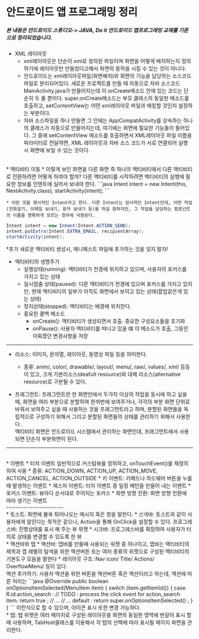 안드로이드 앱 프로그래밍 정리
====

##### 본 내용은 안드로이드 스튜디오-> JAVA, Do it 안드로이드 앱프로그래밍 교재를 기준으로 정리되었습니다.

* XML 레이아웃
    * xml레이아웃은 단순이 xml로 정의된 파일이며 화면을 어떻게 배치하는지 정의하기에 레이아웃만 만들었다고해서 화면의 동작을 시킬 수 있는 것이 아니다.
    * 안드로이드는 xml레이아웃파일(화면배치)와 화면의 기능을 담당하는 소스코드 파일로 분리되어있다. 새로운 프로젝트를 만들 때 자동으로 자바 소스코드 MainActivity.java가 만들어지는데 이 onCreate메소드 안에 있는 코드는 단순히 두 줄 뿐이다. super.onCreate메소드는 부모 클래스의 동일한 메소드를 호출하고, setContentView는 어떤 xml레이아웃 파일과 매칭할 것인지 설정하는 부분이다. 
    * 자바 소스파일을 하나 만들면 그 안에는 AppCompatActivity를 상속하는 하나의 클래스가 자동으로 만들어지는데, 여기에는 화면에 필요한 기능들이 들어있다. 그 중에 setContentView 메소드를 호출하면서 XML레이아웃 파일 이름을 파라미터로 전달하면, XML 레이아웃과 자바 소스 코드가 서로 연결되어 실행 시 화면에 보일 수 있는 것이다. 
<br/>
* 액티비티 이동
    * 이렇게 보인 화면을 다른 화면 즉 하나의 액티비티에서 다른 액티비티로 전환하려면 어떻게 하여야 할까? 다른 액티비티를 시작하려면 액티비티의 실행에 필요한 정보를 인텐트에 실어서 보내야 한다.
```java
Intent intent = new Intent(this, NextActivity.class);
startActivity(intent);
```
   
    * 이런 것을 명시적인 Intent라고 한다. 다른 Intent는 암시적인 Intent인데, 어떤 작업(전화걸기, 이메일 보내기, 문자 보내기 등)을 하길 원하지만, 그 작업을 담당하는 컴포넌트의 이름을 명확하게 모르는 경우에 사용된다.
  
  ```java
Intent intent = new Intent(Intent.ACTION_SEND);
intent.putExtra(Intent.EXTRA_EMAIL, recipientArray);
startActivity(intent);
```

*추가 새로운 액티비티 생성시, 매니페스트 파일에 추가하는 것을 잊지 말자!
<br/>                                                                                                                                                                                                                                                                                                                                                                                                                                                                                                                                                                           
* 액티비티의 생명주기
    * 실행상태(running): 액티비티가 전경에 위치하고 있으며, 사용자의 포커스를 가지고 있는 상태
    * 일시멈춤 상태(paused): 다른 액티비티가 전경에 있으며 포커스를 가지고 있지만, 현재 액티비티의 일부가 아직도 화면에서 보이고 있는 상태(팝업같은게 있는 상태)
    * 정지상태(stopped): 액티비티는 배경에 위치한다.
    * 중요한 콜백 메소드
        * onCreate(): 액티비티가 생성되면서 호출. 중요한 구성요소들을 초기화
        * onPause(): 사용자 액티비티를 떠나고 있을 떄 이 메소드가 호출, 그동안 이뤄졌던 변경사항을 저장

-----------------------

* 리소스: 이미지, 문자열, 레이아웃, 동영상 파일 등을 의미한다. 
    * 종류: anim/, color/, drawable/, layout/, menu/, raw/, values/, xml/ 등등이 있고, 크게 기본리소스(deafult resource)와 대체 리소스(alternative resource)로 구분될 수 있다.


* 프래그먼트: 프래그먼트란 한 화면안에서 두가지 이상의 작업을 동시에 하고 싶을 때, 화면을 여러 부분으로 분할하여 한꺼번에 보여주거나, 각각의 부분 화면 단위로 바꿔서 보여주고 싶을 때 사용하는 것을 프래그먼트라고 하며, 분할된 화면들을 독립적으로 구성하기 위해서 그리고 분할된 화면들의 상태를 관리하기 위해서 사용한다.<br/>액티비티 화면은 안드로이드 시스템에서 관리하는 화면인데, 프래그먼트에서 사용되면 단순히 부분화면이 된다.

----------------------
<br/>
* 이벤트
    * 터치 이벤트
    일반적으로 커스텀뷰를 정의하고, onTouchEvent()를 재정의하여 사용
        * 종류: ACTION_DOWN, ACTION_UP, ACTION_MOVE, ACTION_CANCEL, ACTION_OUTSIDE
    * 키 이벤트: 키패드나 하드웨어 버튼을 누를 때 발생하는 이벤트
    * 제스처 이벤트: 터치 이벤트 중 일정 패턴을 만들어 내는 이벤트
    * 포커스 이벤트: 뷰마다 순서대로 주어지는 포커스
    * 화면 방향 전환: 화면 방향 전환에 따라 생기는 이벤트
<br/>
------------------------

<br/>
* 토스트: 화면에 불쑥 튀어나오는 메시지 혹은 창을 말한다.
* 스낵바: 토스트와 같이 사용자에게 알린다는 목적은 같으나, Action을 통해 OnClick을 설정할 수 있다.
프로그레스바: 진행상태를 표시 해 주는 뷰 위젯
* 시크바: 프로그레스바를 확장하여 사용자가 터치로 상태를 변경할 수 있도록 한 뷰
<br/>
* 액션바와 탭
    * 액션바: 앱바를 만들때 사용되는 위젯 중 하나이고, 앱바는 액티비티의 제목과 앱 레벨의 탐색을 위한 액션버튼 또는 여러 종류의 위젯으로 구성된 액티비티의 기본도구 모음을 말한다
        * 레이아웃 구조: Nav icon/ Title/ Actions/ OverflowMenu/ 등이 있다.
    <br/>
    액션 추가하기: 사용자 액션을 위한 버튼을 액션버튼 혹은 액션이라고 하는데, 액션에 따른 처리는 
    ```java
      @Override
    public boolean onOptionsItemSelected(MenuItem item) {
        switch (item.getItemId()) {
            case R.id.action_search :
                // TODO : process the click event for action_search item.
                return true ;
            // ...
            // ...
            default :
                return super.onOptionsItemSelected() ;
        }
    }
    ```
    이런식으로 할 수 있으며, 아이콘 표시 또한 변경 가능하다.
    <br/>
    * 탭: 탭 위젯은 여러 페이지로 구성된 레이아웃을 화면의 동일한 영역에 번갈아 표시 할 때 사용하며, TabHost클래스를 이용해서 각 탭의 선택에 따라 표시될 페이지 화면을 관리한다.